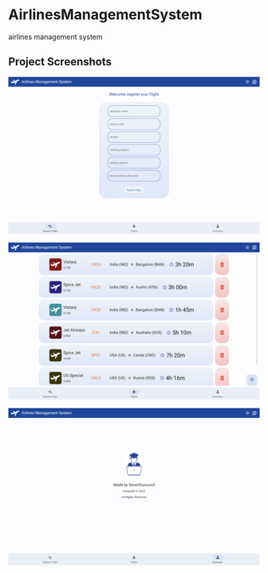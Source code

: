 # AirlinesManagementSystem
airlines management system

## Project Screenshots

![ss_01](https://github.com/kmranrg/AirlinesManagementSystem/blob/main/screenshots/SS01.png)

![ss_02](https://github.com/kmranrg/AirlinesManagementSystem/blob/main/screenshots/SS02.png)

![ss_03](https://github.com/kmranrg/AirlinesManagementSystem/blob/main/screenshots/SS03.png)
